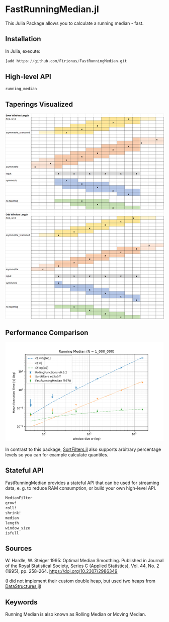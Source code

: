 # FastRunningMedian.jl

This Julia Package allows you to calculate a running median - fast.

## Installation

In Julia, execute: 

```julia
]add https://github.com/Firionus/FastRunningMedian.git
```

## High-level API

```@docs
running_median
```

## Taperings Visualized

![Tapering Examples](docs/src/tapering%20examples.png)

## Performance Comparison

![Benchmark Comparison](docs/src/Running%20Median%20Benchmarks.png)

In contrast to this package, [SortFilters.jl](https://github.com/sairus7/SortFilters.jl) also supports arbitrary percentage levels so you can for example calculate quantiles. 

## Stateful API

FastRunningMedian provides a stateful API that can be used for streaming data, e. g. to reduce RAM consumption, or build your own high-level API.

```@docs
MedianFilter
grow!
roll!
shrink!
median
length
window_size
isfull
```

## Sources

W. Hardle, W. Steiger 1995: Optimal Median Smoothing. Published in  Journal of the Royal Statistical Society, Series C (Applied Statistics), Vol. 44, No. 2 (1995), pp. 258-264. <https://doi.org/10.2307/2986349>

(I did not implement their custom double heap, but used two heaps from [DataStructures.jl](https://github.com/JuliaCollections/DataStructures.jl))

## Keywords

Running Median is also known as Rolling Median or Moving Median. 
